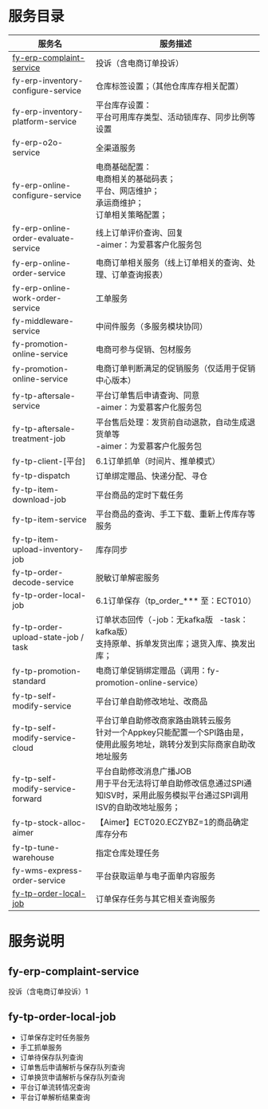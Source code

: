 
# 服务目录

| 服务名                                                | 服务描述                                                                                                                        |
| ----------------------------------------------------- | ------------------------------------------------------------------------------------------------------------------------------- |
| [fy-erp-complaint-service](#fy-erp-complaint-service) | 投诉（含电商订单投诉）                                                                                                          |
| fy-erp-inventory-configure-service                    | 仓库标签设置；（其他仓库库存相关配置）                                                                                          |
| fy-erp-inventory-platform-service                     | 平台库存设置：  <br>平台可用库存类型、活动锁库存、同步比例等设置                                                                |
| fy-erp-o2o-service                                    | 全渠道服务                                                                                                                      |
| fy-erp-online-configure-service                       | 电商基础配置：  <br>电商相关的基础码表；  <br>平台、网店维护；  <br>承运商维护；  <br>订单相关策略配置；                        |
| fy-erp-online-order-evaluate-service                  | 线上订单评价查询、回复  <br>-aimer：为爱慕客户化服务包                                                                          |
| fy-erp-online-order-service                           | 电商订单相关服务（线上订单相关的查询、处理、订单查询报表）                                                                      |
| fy-erp-online-work-order-service                      | 工单服务                                                                                                                        |
| fy-middleware-service                                 | 中间件服务（多服务模块协同）                                                                                                    |
| fy-promotion-online-service                           | 电商可参与促销、包材服务                                                                                                        |
| fy-promotion-online-service                           | 电商订单判断满足的促销服务（仅适用于促销中心版本）                                                                              |
| fy-tp-aftersale-service                               | 平台订单售后申请查询、同意  <br>-aimer：为爱慕客户化服务包                                                                      |
| fy-tp-aftersale-treatment-job                         | 平台售后处理：发货前自动退款，自动生成退货单等  <br>-aimer：为爱慕客户化服务包                                                  |
| fy-tp-client-[平台]                                   | 6.1订单抓单（时间片、推单模式）                                                                                                 |
| fy-tp-dispatch                                        | 订单绑定赠品、快递分配、寻仓                                                                                                    |
| fy-tp-item-download-job                               | 平台商品的定时下载任务                                                                                                          |
| fy-tp-item-service                                    | 平台商品的查询、手工下载、重新上传库存等服务                                                                                    |
| fy-tp-item-upload-inventory-job                       | 库存同步                                                                                                                        |
| fy-tp-order-decode-service                            | 脱敏订单解密服务                                                                                                                |
| fy-tp-order-local-job                                 | 6.1订单保存（tp_order_*** 至：ECT010）                                                                                          |
| fy-tp-order-upload-state-job / task                   | 订单状态回传（-job：无kafka版   -task：kafka版）  <br>支持原单、拆单发货出库；退货入库、换发出库；                              |
| fy-tp-promotion-standard                              | 电商订单促销绑定赠品（调用：fy-promotion-online-service）                                                                       |
| fy-tp-self-modify-service                             | 平台订单自助修改地址、改商品                                                                                                    |
| fy-tp-self-modify-service-cloud                       | 平台订单自助修改商家路由跳转云服务  <br>针对一个Appkey只能配置一个SPI路由是，使用此服务地址，跳转分发到实际商家自助改地址服务   |
| fy-tp-self-modify-service-forward                     | 平台自助修改消息广播JOB  <br>用于平台无法将订单自助修改信息通过SPI通知ISV时，采用此服务模拟平台通过SPI调用ISV的自助改地址服务； |
| fy-tp-stock-alloc-aimer                               | 【Aimer】ECT020.ECZYBZ=1的商品确定库存分布                                                                                      |
| fy-tp-tune-warehouse                                  | 指定仓库处理任务                                                                                                                |
| fy-wms-express-order-service                          | 平台获取运单与电子面单内容服务                                                                                                  |
| [fy-tp-order-local-job](#fy-tp-order-local-job)                            | 订单保存任务与其它相关查询服务                                                                                                  |


# 服务说明

## fy-erp-complaint-service

投诉（含电商订单投诉）1


## fy-tp-order-local-job

- 订单保存定时任务服务
- 手工抓单服务
- 订单待保存队列查询
- 订单售后申请解析与保存队列查询
- 订单换货申请解析与保存队列查询
- 平台订单流转情况查询
- 平台订单解析结果查询
